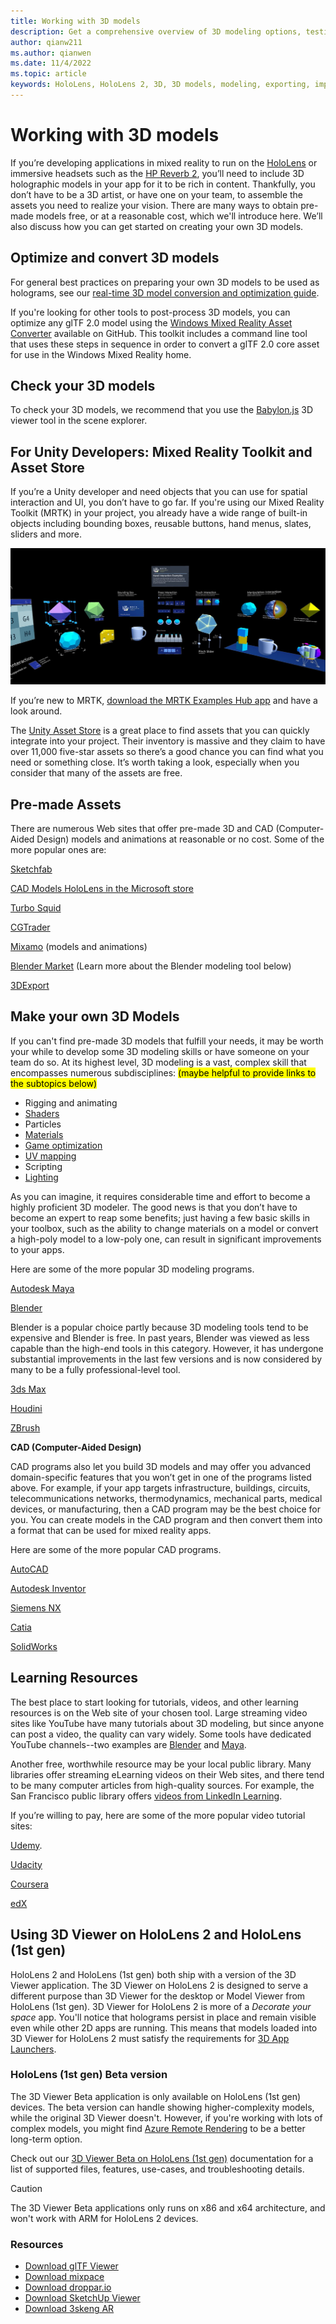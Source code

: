 ```yaml
---
title: Working with 3D models
description: Get a comprehensive overview of 3D modeling options, testing applications, and usage scenarios for HoloLens (1st gen), HoloLens 2, and immersive headsets.
author: qianw211    
ms.author: qianwen
ms.date: 11/4/2022
ms.topic: article
keywords: HoloLens, HoloLens 2, 3D, 3D models, modeling, exporting, importing, assets mixed reality headset, windows mixed reality headset, virtual reality headset
---
```


# Working with 3D models

If you’re developing applications in mixed reality to run on the [HoloLens](https://www.microsoft.com/en-us/hololens) or immersive headsets such as the [HP Reverb 2](https://www.hp.com/us-en/vr/reverb-g2-vr-headset.html), you’ll need to include 3D holographic models in your app for it to be rich in content. Thankfully, you don’t have to be a 3D artist, or have one on your team, to assemble the assets you need to realize your vision. There are many ways to obtain pre-made models free, or at a reasonable cost, which we'll introduce here. We’ll also discuss how you can get started on creating your own 3D models.

## Optimize and convert 3D models

For general best practices on preparing your own 3D models to be used as holograms, see our [real-time 3D model conversion and optimization guide](/dynamics365/mixed-reality/import-tool/best-practices).

If you're looking for other tools to post-process 3D models, you can optimize any glTF 2.0 model using the [Windows Mixed Reality Asset Converter](https://github.com/microsoft/glTF-Toolkit) available on GitHub. This toolkit includes a command line tool that uses these steps in sequence in order to convert a glTF 2.0 core asset for use in the Windows Mixed Reality home.

## Check your 3D models

To check your 3D models, we recommend that you use the [Babylon.js](https://www.babylonjs.com) 3D viewer tool in the scene explorer.

## For Unity Developers: Mixed Reality Toolkit and Asset Store

If you’re a Unity developer and need objects that you can use for spatial interaction and UI, you don’t have to go far. If you're using our Mixed Reality Toolkit (MRTK) in your project, you already have a wide range of built-in objects including bounding boxes, reusable buttons, hand menus, slates, sliders and more.

![Mixed reality toolkit 3D objects](images/mrtk-ui-objects.png)

If you’re new to MRTK, [download the MRTK Examples Hub app](https://www.microsoft.com/en-us/p/mrtk-examples-hub/9mv8c39l2sj4?activetab=pivot:overviewtab) and have a look around.

The [Unity Asset Store](https://assetstore.unity.com/3d) is a great place to find assets that you can quickly integrate into your project. Their inventory is massive and they claim to have over 11,000 five-star assets so there’s a good chance you can find what you need or something close. It’s worth taking a look, especially when you consider that many of the assets are free.

## Pre-made Assets

There are numerous Web sites that offer pre-made 3D and CAD (Computer-Aided Design) models and animations at reasonable or no cost. Some of the more popular ones are:

[Sketchfab](https://sketchfab.com/tags/hololens)

[CAD Models HoloLens in the Microsoft store](https://www.microsoft.com/en-us/p/cad-models-hololens/9pb4ddf8fxzs?activetab=pivot:overviewtab)

[Turbo Squid](https://www.turbosquid.com/Search/3D-Models/hololens)

[CGTrader](https://www.cgtrader.com/3d-models/hololens)

[Mixamo](https://www.mixamo.com/#/) (models and animations)

[Blender Market](https://www.blendermarket.com/) (Learn more about the Blender modeling tool below)

[3DExport](https://3dexport.com/)

## Make your own 3D Models

If you can't find pre-made 3D models that fulfill your needs, it may be worth your while to develop some 3D modeling skills or have someone on your team do so. At its highest level, 3D modeling is a vast, complex skill that encompasses numerous subdisciplines: <mark>(maybe helpful to provide links to the subtopics below) </mark>

- Rigging and animating
- [Shaders](/windows/mixed-reality/design/shader)
- Particles
- [Materials](/windows/mixed-reality/design/color-light-and-materials#materials)
- [Game optimization](/windows/mixed-reality/develop/advanced-concepts/understanding-performance-for-mixed-reality)
- [UV mapping](/dynamics365/mixed-reality/guides/3d-content-guidelines/pixyz-studio#uv-generation)
- Scripting
- [Lighting](/windows/mixed-reality/design/color-light-and-materials)

As you can imagine, it requires considerable time and effort to become a highly proficient 3D modeler. The good news is that you don’t have to become an expert to reap some benefits; just having a few basic skills in your toolbox, such as the ability to change materials on a model or convert a high-poly model to a low-poly one, can result in significant improvements to your apps.

Here are some of the more popular 3D modeling programs.

[Autodesk Maya](https://www.autodesk.com/products/maya/overview?term=1-YEAR&tab=subscription)

[Blender](https://www.blender.org/)

Blender is a popular choice partly because 3D modeling tools tend to be expensive and Blender is free. In past years, Blender was viewed as less capable than the high-end tools in this category. However, it has undergone substantial improvements in the last few versions and is now considered by many to be a fully professional-level tool.

[3ds Max](https://www.autodesk.com/products/3ds-max/overview?term=1-YEAR&tab=subscription)

[Houdini](https://www.sidefx.com/)

[ZBrush](http://pixologic.com/features/about-zbrush.php)

**CAD (Computer-Aided Design)**

CAD programs also let you build 3D models and may offer you advanced domain-specific features that you won’t get in one of the programs listed above. For example, if your app targets infrastructure, buildings, circuits, telecommunications networks, thermodynamics, mechanical parts, medical devices, or manufacturing, then a CAD program may be the best choice for you. You can create models in the CAD program and then convert them into a format that can be used for mixed reality apps.

Here are some of the more popular CAD programs. 

[AutoCAD](https://www.autodesk.com/products/autocad/overview?term=1-YEAR&tab=subscription)

[Autodesk Inventor](https://www.autodesk.com/products/inventor/overview?term=1-YEAR&tab=subscription)

[Siemens NX](https://www.plm.automation.siemens.com/global/en/products/nx/)

[Catia](https://www.3ds.com/products-services/catia/?wockw=card_content_cta_1_url%3A%22https%3A%2F%2Fblogs.3ds.com%2Fcatia%2F%22)

[SolidWorks](https://my.solidworks.com/try-solidworks?mktid=13825&utm_campaign=202007_nam_sw_BINGSWOPT_en_XOP2062_rise_brand_nam_us_exact&utm_medium=cpc&utm_source=bing&utm_content=search&utm_term=1970a52062131481b383c4a1cb107268&gclid=1970a52062131481b383c4a1cb107268&gclsrc=3p.ds&msclkid=1970a52062131481b383c4a1cb107268)

## Learning Resources

The best place to start looking for tutorials, videos, and other  learning resources is on the Web site of your chosen tool. Large streaming video sites like YouTube have many tutorials about 3D modeling, but since anyone can post a video, the quality can vary widely. Some tools have dedicated YouTube channels--two examples are [Blender](https://www.youtube.com/user/BlenderFoundation) and [Maya](https://www.youtube.com/c/MayaHowTos).

Another free, worthwhile resource may be your local public library. Many libraries offer streaming eLearning videos on their Web sites, and there tend to be many computer articles from high-quality sources. For example, the San Francisco public library offers [videos from LinkedIn Learning](https://www.linkedin.com/learning-login/go/sfpl).

If you’re willing to pay, here are some of the more popular video tutorial sites:

[Udemy](https://www.udemy.com).

[Udacity](https://www.udacity.com/)

[Coursera](https://www.coursera.org/)

[edX](https://www.edx.org/)

## Using 3D Viewer on HoloLens 2 and HoloLens (1st gen)

HoloLens 2 and HoloLens (1st gen) both ship with a version of the 3D Viewer application. The 3D Viewer on HoloLens 2 is designed to serve a different purpose than 3D Viewer for the desktop or Model Viewer from HoloLens (1st gen). 3D Viewer for HoloLens 2 is more of a *Decorate your space* app. You'll notice that holograms persist in place and remain visible even while other 2D apps are running. This means that models loaded into 3D Viewer for HoloLens 2 must satisfy the requirements for [3D App Launchers](../distribute/implementing-3d-app-launchers.md).

### HoloLens (1st gen) Beta version 

The 3D Viewer Beta application is only available on HoloLens (1st gen) devices. The beta version can handle showing higher-complexity models, while the original 3D Viewer doesn't. However, if you're working with lots of complex models, you might find [Azure Remote Rendering](/azure/remote-rendering/) to be a better long-term option. 

Check out our [3D Viewer Beta on HoloLens (1st gen)](/hololens/holographic-3d-viewer-beta) documentation for a list of supported files, features, use-cases, and troubleshooting details.

> [!CAUTION]
> The 3D Viewer Beta applications only runs on x86 and x64 architecture, and won't work with ARM for HoloLens 2 devices.

### Resources

* [Download glTF Viewer](https://www.microsoft.com/p/gltf-viewer/9mwmgknx8fkh)
* [Download mixpace](https://www.microsoft.com/p/mixpace/9ph50tf4jvlv)
* [Download droppar.io](https://www.microsoft.com/p/droppario/9nf4hq5gr82d)
* [Download SketchUp Viewer](https://www.microsoft.com/p/sketchup-viewer/9ngf868jkvm3)
* [Download 3skeng AR](https://www.microsoft.com/p/3skeng-ar/9mvmq3dz3p71)
